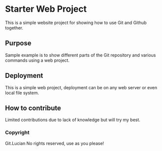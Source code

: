 # Starter Web Project

This is a simple website project for showing how to use Git and Github together. 

## Purpose

Sample example is to show different parts of the Git repository and various commands using a web project.

## Deployment

This is a simple web project, deployment can be on any web server or even local file system.

## How to contribute

Limited contributions due to lack of knowledge but will try my best.

### Copyright

Git.Lucian No rights reserved, use as you please!